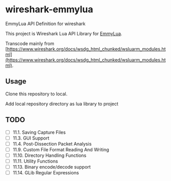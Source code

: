 # wireshark-emmylua

EmmyLua API Definition for wireshark

This project is Wireshark Lua API Library for [EmmyLua](https://emmylua.github.io/).

Transcode mainly from [https://www.wireshark.org/docs/wsdg_html_chunked/wsluarm_modules.html](https://www.wireshark.org/docs/wsdg_html_chunked/wsluarm_modules.html).

## Usage

Clone this repository to local.

Add local repository directory as lua library to project

## TODO
- [ ] 11.1. Saving Capture Files
- [ ] 11.3. GUI Support
- [ ] 11.4. Post-Dissection Packet Analysis
- [ ] 11.9. Custom File Format Reading And Writing
- [ ] 11.10. Directory Handling Functions
- [ ] 11.11. Utility Functions
- [ ] 11.13. Binary encode/decode support
- [ ] 11.14. GLib Regular Expressions
